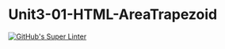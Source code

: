 # Unit3-01-HTML-AreaTrapezoid
[![GitHub's Super Linter](https://github.com/ICS20-Programming-PJLobetti/Unit3-01-HTML-AreaTrapezoid/workflows/GitHub's%20Super%20Linter/badge.svg)](https://github.com/ICS20-Programming-PJLobetti/Unit3-01-HTML-AreaTrapezoid/actions)